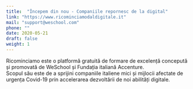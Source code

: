 ```yaml
---
title:  "Începem din nou - Companiile repornesc de la digital"
link: "https://www.ricominciamodaldigitale.it"
mail: "support@weschool.com"
phone: ""
date: 2020-05-21
draft: false
weight: 1
---
```


Ricominciamo este o platformă gratuită de formare de excelență concepută și promovată de WeSchool și Fundația italiană Accenture.  
Scopul său este de a sprijini companiile italiene mici și mijlocii afectate de urgența Covid-19 prin accelerarea dezvoltării de noi abilități digitale.
